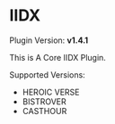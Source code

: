 # IIDX

Plugin Version: **v1.4.1**

This is A Core IIDX Plugin.

Supported Versions:

- HEROIC VERSE
- BISTROVER
- CASTHOUR
